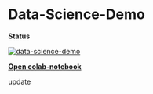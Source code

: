 # Data-Science-Demo

**Status**

[![data-science-demo](https://github.com/ChristerAkerblom/Data-Science-Demo/actions/workflows/main.yml/badge.svg)](https://github.com/ChristerAkerblom/Data-Science-Demo/actions/workflows/main.yml)

[**Open colab-notebook**](https://colab.research.google.com/drive/1ZngdtUfFsOgZ4csV2jNVXgZbl0YLrAg5#scrollTo=Sw73teXKaJYb)


update
